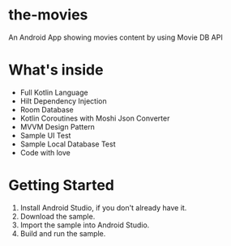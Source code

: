 # the-movies
An Android App showing movies content by using Movie DB API

# What's inside
* Full Kotlin Language
* Hilt Dependency Injection
* Room Database
* Kotlin Coroutines with Moshi Json Converter
* MVVM Design Pattern
* Sample UI Test
* Sample Local Database Test
* Code with love

# Getting Started
1. Install Android Studio, if you don't already have it.
2. Download the sample.
3. Import the sample into Android Studio.
4. Build and run the sample.
